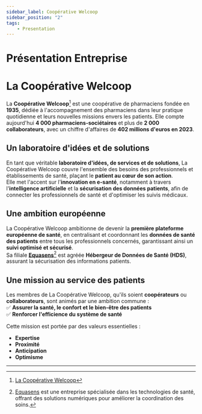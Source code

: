```yaml
---
sidebar_label: Coopérative Welcoop
sidebar_position: "2"
tags: 
    - Presentation
---
```

# Présentation Entreprise
# La Coopérative Welcoop

La **Coopérative Welcoop**[^1] est une coopérative de pharmaciens fondée en **1935**, dédiée à l'accompagnement des pharmaciens dans leur pratique quotidienne et leurs nouvelles missions envers les patients. Elle compte aujourd'hui **4 000 pharmaciens-sociétaires** et plus de **2 000 collaborateurs**, avec un chiffre d'affaires de **402 millions d'euros en 2023**.

## Un laboratoire d'idées et de solutions

En tant que véritable **laboratoire d'idées, de services et de solutions**, La Coopérative Welcoop couvre l'ensemble des besoins des professionnels et établissements de santé, plaçant le **patient au cœur de son action**.  
Elle met l'accent sur l'**innovation en e-santé**, notamment à travers l'**intelligence artificielle** et la **sécurisation des données patients**, afin de connecter les professionnels de santé et d'optimiser les suivis médicaux.

## Une ambition européenne

La Coopérative Welcoop ambitionne de devenir la **première plateforme européenne de santé**, en centralisant et coordonnant les **données de santé des patients** entre tous les professionnels concernés, garantissant ainsi un **suivi optimisé et sécurisé**.  
Sa filiale [**Equasens**](./Equipe.md)[^2] est agréée **Hébergeur de Données de Santé (HDS)**, assurant la sécurisation des informations patients. 

## Une mission au service des patients

Les membres de La Coopérative Welcoop, qu'ils soient **coopérateurs** ou **collaborateurs**, sont animés par une ambition commune :  
✅ **Assurer la santé, le confort et le bien-être des patients**  
✅ **Renforcer l'efficience du système de santé**  

Cette mission est portée par des valeurs essentielles :  
- **Expertise**  
- **Proximité**  
- **Anticipation**  
- **Optimisme**  

___ 
[^1]: [La Coopérative Welcoop](https://www.lacooperativewelcoop.com/)
[^2]: [Equasens](https://www.equasens.com/) est une entreprise spécialisée dans les technologies de santé, offrant des solutions numériques pour améliorer la coordination des soins.